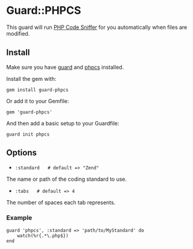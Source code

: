 # Guard::PHPCS

This guard will run [PHP Code Sniffer](http://pear.php.net/package/PHP_CodeSniffer) for you automatically when files are modified.

## Install

Make sure you have [guard](http://github.com/guard/guard) and [phpcs](http://pear.php.net/package/PHP_CodeSniffer) installed.

Install the gem with:

    gem install guard-phpcs

Or add it to your Gemfile:

    gem 'guard-phpcs'

And then add a basic setup to your Guardfile:

    guard init phpcs

## Options

* `:standard   # default => "Zend"`

The name or path of the coding standard to use.

* `:tabs   # default => 4`

The number of spaces each tab represents.

### Example

	guard 'phpcs', :standard => 'path/to/MyStandard' do
		watch(%r{.*\.php$})
	end